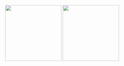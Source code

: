   <img height="180em" src="https://github-readme-stats.vercel.app/api?username=joaogabrielfragosojardim&show_icons=true&theme=dracula&include_all_commits=true&count_private=true"/>
  <img height="180em" src="https://github-readme-stats.vercel.app/api/top-langs/?username=joaogabrielfragosojardim&layout=compact&langs_count=7&theme=dracula"/>

